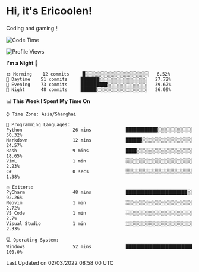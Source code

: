 # Hi, it's Ericoolen!
Coding and gaming！

<!--START_SECTION:waka-->
![Code Time](http://img.shields.io/badge/Code%20Time-184%20hrs%2058%20mins-blue)

![Profile Views](http://img.shields.io/badge/Profile%20Views-2-blue)

**I'm a Night 🦉** 

```text
🌞 Morning    12 commits     █░░░░░░░░░░░░░░░░░░░░░░░░   6.52% 
🌆 Daytime    51 commits     ███████░░░░░░░░░░░░░░░░░░   27.72% 
🌃 Evening    73 commits     ██████████░░░░░░░░░░░░░░░   39.67% 
🌙 Night      48 commits     ██████░░░░░░░░░░░░░░░░░░░   26.09%

```


📊 **This Week I Spent My Time On** 

```text
⌚︎ Time Zone: Asia/Shanghai

💬 Programming Languages: 
Python                   26 mins             ████████████░░░░░░░░░░░░░   50.32% 
Markdown                 12 mins             ██████░░░░░░░░░░░░░░░░░░░   24.57% 
Bash                     9 mins              ████░░░░░░░░░░░░░░░░░░░░░   18.65% 
VimL                     1 min               ░░░░░░░░░░░░░░░░░░░░░░░░░   2.23% 
C#                       0 secs              ░░░░░░░░░░░░░░░░░░░░░░░░░   1.38%

🔥 Editors: 
PyCharm                  48 mins             ███████████████████████░░   92.26% 
Neovim                   1 min               ░░░░░░░░░░░░░░░░░░░░░░░░░   2.72% 
VS Code                  1 min               ░░░░░░░░░░░░░░░░░░░░░░░░░   2.7% 
Visual Studio            1 min               ░░░░░░░░░░░░░░░░░░░░░░░░░   2.33%

💻 Operating System: 
Windows                  52 mins             █████████████████████████   100.0%

```


 Last Updated on 02/03/2022 08:58:00 UTC
<!--END_SECTION:waka-->

